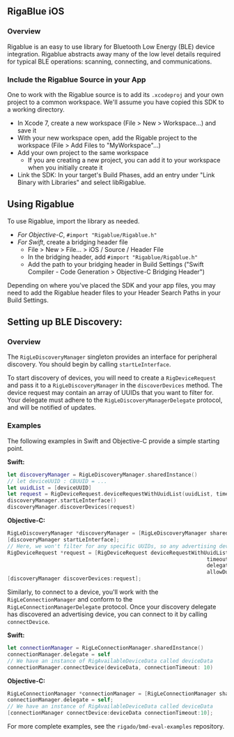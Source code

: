 ## RigaBlue iOS

### Overview

Rigablue is an easy to use library for Bluetooth Low Energy (BLE) device integration. Rigablue abstracts away many of the low level details required for typical BLE operations: scanning, connecting, and communications.

### Include the Rigablue Source in your App

One to work with the Rigablue source is to add its `.xcodeproj` and your own project to a common workspace. We'll assume you have copied this SDK to a working directory.

* In Xcode 7, create a new workspace (File > New > Workspace...) and save it
* With your new workspace open, add the Rigable project to the workspace (File > Add Files to "MyWorkspace"...)
* Add your own project to the same workspace
    - If you are creating a new project, you can add it to your workspace when you initially create it
* Link the SDK: In your target's Build Phases, add an entry under "Link Binary with Libraries" and select libRigablue.

## Using Rigablue

To use Rigablue, import the library as needed.

- *For Objective-C*, `#import "Rigablue/Rigablue.h"`
- *For Swift*, create a bridging header file
    + File > New > File... > iOS / Source / Header File
    + In the bridging header, add `#import "Rigablue/Rigablue.h"`
    + Add the path to your bridging header in Build Settings ("Swift Compiler - Code Generation > Objective-C Bridging Header")

Depending on where you've placed the SDK and your app files, you may need to add the Rigablue header files to your Header Search Paths in your Build Settings.

## Setting up BLE Discovery:

### Overview

The `RigLeDiscoveryManager` singleton provides an interface for peripheral discovery. You should begin by calling `startLeInterface`.

To start discovery of devices, you will need to create a `RigDeviceRequest` and pass it to a `RigLeDiscoveryManager` in the `discoverDevices` method. The device request may contain an array of UUIDs that you want to filter for. Your delegate must adhere to the `RigLeDiscoveryManagerDelegate` protocol, and will be notified of updates.

### Examples

The following examples in Swift and Objective-C provide a simple starting point.

**Swift:**
```swift
let discoveryManager = RigLeDiscoveryManager.sharedInstance()
// let deviceUUID : CBUUID = ...
let uuidList = [deviceUUID]
let request = RigDeviceRequest.deviceRequestWithUuidList(uuidList, timeout: 10, delegate: self, allowDuplicates: true) as? RigDeviceRequest
discoveryManager.startLeInterface()
discoveryManager.discoverDevices(request)
```

**Objective-C:**
```objective-c
RigLeDiscoveryManager *discoveryManager = [RigLeDiscoveryManager sharedInstance];
[discoveryManager startLeInterface];
// Here, we won't filter for any specific UUIDs, so any advertising devices will be seen
RigDeviceRequest *request = [RigDeviceRequest deviceRequestWithUuidList:nil
                                                                timeout:10
                                                                delegate:self
                                                                allowDuplicates:YES];
[discoveryManager discoverDevices:request];
```

Similarly, to connect to a device, you'll work with the `RigLeConnectionManager` and conform to the `RigLeConnectionManagerDelegate` protocol. Once your discovery delegate has discovered an advertising device, you can connect to it by calling `connectDevice`.

**Swift:**
```swift
let connectionManager = RigLeConnectionManager.sharedInstance()
connectionManager.delegate = self
// We have an instance of RigAvailableDeviceData called deviceData
connectionManager.connectDevice(deviceData, connectionTimeout: 10)
```

**Objective-C:**
```objective-c
RigLeConnectionManager *connectionManager = [RigLeConnectionManager sharedInstance];
connectionManager.delegate = self;
// We have an instance of RigAvailableDeviceData called deviceData
[connectionManager connectDevice:deviceData connectionTimeout:10];
```

For more complete examples, see the `rigado/bmd-eval-examples` repository.
